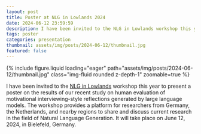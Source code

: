 ```yaml
---
layout: post
title: Poster at NLG in Lowlands 2024
date: 2024-06-12 23:59:59
description: I have been invited to the NLG in Lowlands workshop this year to present a poster on the results of our recent study on human evaluation of motivational interviewing-style reflections generated by large language models.
tags: poster
categories: presentation
thumbnail: assets/img/posts/2024-06-12/thumbnail.jpg
featured: false
---
```


<div class="row mt-3">
    <div class="col-sm mt-3 mt-md-0">
        {% include figure.liquid loading="eager" path="assets/img/posts/2024-06-12/thumbnail.jpg" class="img-fluid rounded z-depth-1" zoomable=true %}
    </div>
</div>

I have been invited to the [NLG in Lowlands](https://sites.google.com/view/nlg-in-the-lowlands-2024) workshop this year to present a poster on the results of our recent study on human evaluation of motivational interviewing-style reflections generated by large language models. The workshop provides a platform for researchers from Germany, the Netherlands, and nearby regions to share and discuss current research in the field of Natural Language Generation. It will take place on June 12, 2024, in Bielefeld, Germany.
